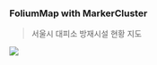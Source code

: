 ### FoliumMap with MarkerCluster

>서울시 대피소 방재시설 현황 지도 

<img width="{90%}" src="{https://user-images.githubusercontent.com/74516070/122198862-7bc79c80-ced4-11eb-8f47-dafeb2e250a5.gif}"/>













